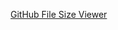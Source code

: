 <!---->
<!--AUTHORS-->
<!--AUTHORS-END-->
<!--OTHERS-->
[GitHub File Size Viewer](https://chromewebstore.google.com/detail/github-file-size-viewer/hhelonbocpiichcjmdgfgfeiangchefh)
<!--OTHERS-END-->
